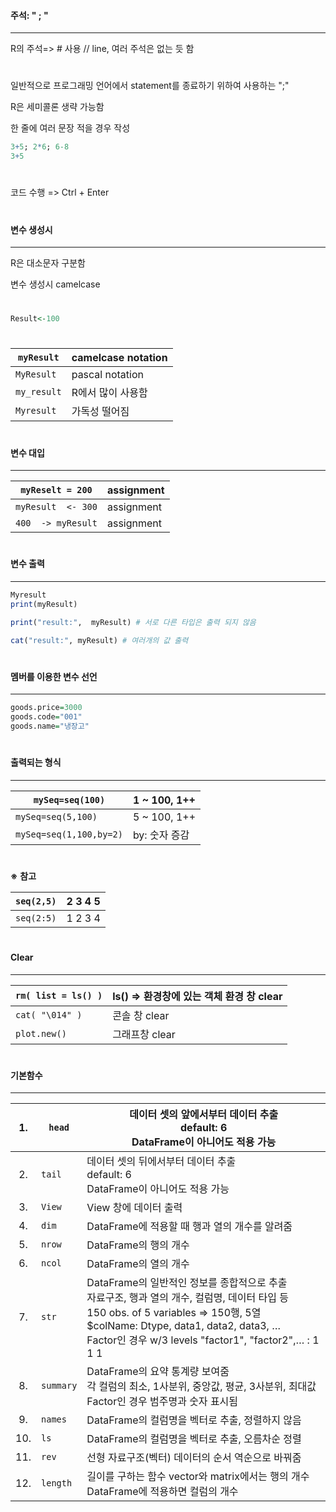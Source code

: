 ####  주석: " ; "

---

R의 주석=> # 사용 // line, 여러 주석은 없는 듯 함

 #

일반적으로 프로그래밍 언어에서 statement를 종료하기 위하여 사용하는 ";"

R은 세미콜론 생략 가능함

한 줄에 여러 문장 적을 경우 작성

```r
3+5; 2*6; 6-8
3+5
```

#

코드 수행 => Ctrl + Enter

 #

 #### 변수 생성시

---

R은 대소문자 구분함

변수 생성시 camelcase

 #

```r
Result<-100
```

#

| `myResult`  | camelcase  notation |
| ----------- | ------------------- |
| `MyResult`  | pascal  notation    |
| `my_result` | R에서 많이 사용함   |
| `Myresult`  | 가독성 떨어짐       |

 #

#### 변수 대입

---

| `myReselt = 200`   | assignment |
| ------------------ | ---------- |
| `myResult  <- 300` | assignment |
| `400  -> myResult` | assignment |

 #

#### 변수 출력

---

```r
Myresult
print(myResult)

print("result:",  myResult) # 서로 다른 타입은 출력 되지 않음

cat("result:", myResult) # 여러개의 값 출력
```

 #

#### 멤버를 이용한 변수 선언

---

```r
goods.price=3000
goods.code="001"
goods.name="냉장고"
```

# 

#### 출력되는 형식

---

| `mySeq=seq(100)`        | 1  ~ 100, 1++  |
| ----------------------- | -------------- |
| `mySeq=seq(5,100)`      | 5  ~ 100, 1++  |
| `mySeq=seq(1,100,by=2)` | by:  숫자 증감 |

#

**※** **참고**

| `seq(2,5)` | 2 3 4 5 |
| ---------- | ------- |
| `seq(2:5)` | 1 2 3 4 |

 #

#### Clear

---

| `rm( list = ls() )` | ls() => 환경창에 있는 객체   환경 창 clear |
| ------------------- | ------------------------------------------ |
| `cat( "\014" )`     | 콘솔 창 clear                              |
| `plot.new()`        | 그래프창 clear                             |

 #

#### 기본함수

---

|  1.  | `head`    | **데이터** 셋의 앞에서부터 데이터 추출  <br /> default:  6  <br /> DataFrame이 아니어도 적용 가능 |
| :--: | --------- | ------------------------------------------------------------ |
|  2.  | `tail`    | 데이터 셋의 뒤에서부터 데이터 추출     <br /> default: 6     <br /> DataFrame이 아니어도 적용 가능 |
|  3.  | `View`    | View 창에 데이터 출력                                        |
|  4.  | `dim`     | DataFrame에 적용할 때 행과 열의 개수를 알려줌                |
|  5.  | `nrow`    | DataFrame의 행의 개수                                        |
|  6.  | `ncol`    | DataFrame의 열의 개수                                        |
|  7.  | `str`     | DataFrame의 일반적인 정보를 종합적으로 추출   <br /> 자료구조, 행과 열의 개수, 컬럼명, 데이터 타입 등      <br />150 obs. of  5 variables => 150행, 5열      <br />$colName:  Dtype, data1, data2, data3, …       <br /> Factor인 경우 w/3 levels  "factor1", "factor2",… : 1 1 1 |
|  8.  | `summary` | DataFrame의 요약 통계량 보여줌       <br />각 컬럼의 최소, 1사분위, 중앙값, 평균, 3사분위, 최대값       <br />Factor인 경우 범주명과 숫자 표시됨 |
|  9.  | `names`   | DataFrame의 컬럼명을 벡터로 추출, 정렬하지 않음              |
| 10.  | `ls`      | DataFrame의 컬럼명을 벡터로 추출, 오름차순 정렬              |
| 11.  | `rev`     | 선형 자료구조(벡터) 데이터의 순서 역순으로 바꿔줌            |
| 12.  | `length`  | 길이를 구하는 함수   vector와 matrix에서는 행의 개수 <br />DataFrame에 적용하면 컬럼의 개수 |

​	

